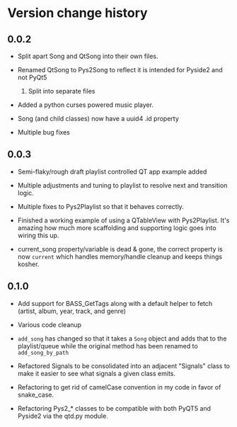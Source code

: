 Version change history
======================

0.0.2
-----

* Split apart Song and QtSong into their own files.
* Renamed QtSong to Pys2Song to reflect it is intended for Pyside2 and not PyQt5
    1. Split into separate files
* Added a python curses powered music player.
* Song (and child classes) now have a uuid4 .id property

* Multiple bug fixes


0.0.3
-----
* Semi-flaky/rough draft playlist controlled
 QT app example added
  
* Multiple adjustments and tuning to playlist to resolve
next and transition logic.
  
* Multiple fixes to Pys2Playlist so that it behaves
correctly.
  
* Finished a working example of using a QTableView with Pys2Playlist.   It's amazing how much more scaffolding and
supporting logic goes into wiring this up.
  
* current_song property/variable is dead & gone, the correct property is now `current` which handles memory/handle cleanup
and keeps things kosher.
  
0.1.0
-----

* Add support for BASS_GetTags along with a default
helper to fetch (artist, album, year, track, and genre)
  
* Various code cleanup

* `add_song` has changed so that it takes a `Song` object and adds that to the playlist/queue while the original method
has been renamed to `add_song_by_path`
  
* Refactored Signals to be consolidated into an adjacent "<ClassName>Signals" class to make it easier to see what signals
a given class emits.
  
* Refactoring to get rid of camelCase convention in my code in favor of snake_case.

* Refactoring Pys2_\* classes to be compatible with both PyQT5 and Pyside2 via the qtd.py module.
  